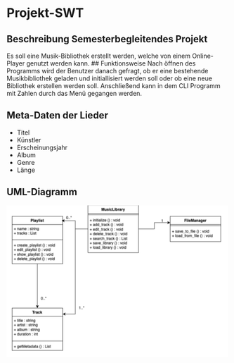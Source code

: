# Projekt-SWT

## Beschreibung Semesterbegleitendes Projekt

Es soll eine Musik-Bibliothek erstellt werden, welche von einem Online-Player genutzt werden kann. ## Funktionsweise Nach öffnen des Programms wird der Benutzer danach gefragt, ob er eine bestehende Musikbibliothek geladen und initiallisiert werden soll oder ob eine neue Bibliothek erstellen werden soll. Anschließend kann in dem CLI Programm mit Zahlen durch das Menü gegangen werden.

## Meta-Daten der Lieder

- Titel
- Künstler
- Erscheinungsjahr
- Album
- Genre
- Länge

## UML-Diagramm

![UML-Diagramm](UML_ClassDiagramm_MusicLibrary.png)
